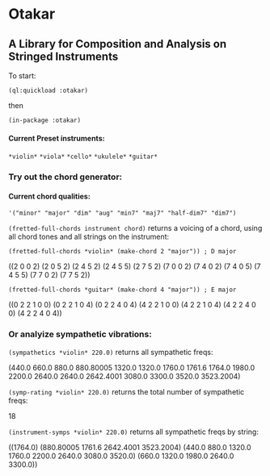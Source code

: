 # Otakar
## A Library for Composition and Analysis on Stringed Instruments

To start:

```(ql:quickload :otakar)``` 

then 

```(in-package :otakar)```

#### Current Preset instruments:

```*violin*```
```*viola*```
```*cello*```
```*ukulele*```
```*guitar*```


### Try out the chord generator:

#### Current chord qualities: 

```'("minor" "major" "dim" "aug" "min7" "maj7" "half-dim7" "dim7")```

```(fretted-full-chords instrument chord)``` returns a voicing of a chord, using all chord tones and all strings on the instrument:

```(fretted-full-chords *violin* (make-chord 2 "major")) ; D major```

((2 0 0 2) (2 0 5 2) (2 4 5 2) (2 4 5 5) (2 7 5 2) (7 0 0 2) (7 4 0 2)
 (7 4 0 5) (7 4 5 5) (7 7 0 2) (7 7 5 2))

```(fretted-full-chords *guitar* (make-chord 4 "major")) ; E major```

((0 2 2 1 0 0) (0 2 2 1 0 4) (0 2 2 4 0 4) (4 2 2 1 0 0) (4 2 2 1 0 4)
 (4 2 2 4 0 0) (4 2 2 4 0 4))

### Or analyize sympathetic vibrations:

```(sympathetics *violin* 220.0)``` returns all sympathetic freqs:

(440.0 660.0 880.0 880.80005 1320.0 1320.0 1760.0 1761.6 1764.0 1980.0 2200.0
 2640.0 2640.0 2642.4001 3080.0 3300.0 3520.0 3523.2004)

```(symp-rating *violin* 220.0)``` returns the total number of sympathetic freqs:

18

```(instrument-symps *violin* 220.0)``` returns all sympathetic freqs by string:

((1764.0) (880.80005 1761.6 2642.4001 3523.2004)
 (440.0 880.0 1320.0 1760.0 2200.0 2640.0 3080.0 3520.0)
 (660.0 1320.0 1980.0 2640.0 3300.0))

